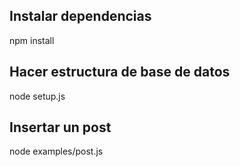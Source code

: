 ## Instalar dependencias
npm install

## Hacer estructura de base de datos
node setup.js

## Insertar un post
node examples/post.js